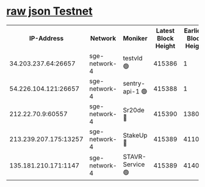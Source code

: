 
[raw json Testnet](https://rpc-check.sget.stavr.tech/sget/rpc-sget-result.json)
=


<table><tr><th>IP-Address</th><th>Network</th><th>Moniker</th><th>Latest Block Height</th><th>Earliest Block Height</th><th>Catching Up</th><th>Voting Power</th><th>Scan Time</th></tr><tr><td>34.203.237.64:26657</td><td>sge-network-4</td><td>testvld 🟢</td><td>415386</td><td>1</td><td>False</td><td>0</td><td>2023-11-28T22:31:28.684945001UTC</td></tr><tr><td>54.226.104.121:26657</td><td>sge-network-4</td><td>sentry-api-1 🟢</td><td>415388</td><td>1</td><td>False</td><td>0</td><td>2023-11-28T22:31:39.490053160UTC</td></tr><tr><td>212.22.70.9:60557</td><td>sge-network-4</td><td>Sr20de 🔴</td><td>415390</td><td>138001</td><td>False</td><td>99</td><td>2023-11-28T22:31:54.728193182UTC</td></tr><tr><td>213.239.207.175:13257</td><td>sge-network-4</td><td>StakeUp 🔴</td><td>415389</td><td>411001</td><td>False</td><td>100</td><td>2023-11-28T22:31:47.881118608UTC</td></tr><tr><td>135.181.210.171:1147</td><td>sge-network-4</td><td>STAVR-Service 🟢</td><td>415389</td><td>414001</td><td>False</td><td>0</td><td>2023-11-28T22:31:48.216802946UTC</td></tr></table>
